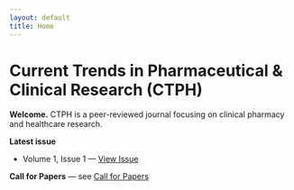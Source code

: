 ```yaml
---
layout: default
title: Home
---
```

# Current Trends in Pharmaceutical & Clinical Research (CTPH)

**Welcome.** CTPH is a peer-reviewed journal focusing on clinical pharmacy and healthcare research.

**Latest issue**  
- Volume 1, Issue 1 — [View Issue](/issues/v1i1/)

**Call for Papers** — see [Call for Papers](/call-for-papers/)
